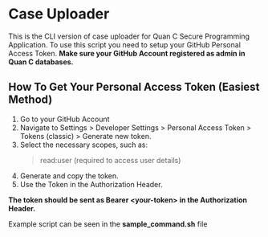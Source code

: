 # Case Uploader

This is the CLI version of case uploader for Quan C Secure Programming Application. To use this script you need to setup your GitHub Personal Access Token. <b> Make sure your GitHub Account registered as admin in Quan C databases.</b>

## How To Get Your Personal Access Token (Easiest Method)
1. Go to your GitHub Account
2. Navigate to Settings > Developer Settings > Personal Access Token > Tokens (classic) > Generate new token.
3. Select the necessary scopes, such as:
    > read:user (required to access user details)
4. Generate and copy the token.
5. Use the Token in the Authorization Header.

<b>The token should be sent as Bearer \<your-token> in the Authorization Header.</b>

Example script can be seen in the <b>sample_command.sh</b> file